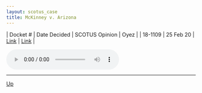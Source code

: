 ```yaml
---
layout: scotus_case
title: McKinney v. Arizona
---
```


| Docket # | Date Decided | SCOTUS Opinion | Oyez |
| 18-1109 | 25 Feb 20 | [Link](https://www.supremecourt.gov/opinions/19pdf/589us1r10_04lq.pdf) | [Link](https://www.oyez.org/cases/2019/18-1109) |

<audio controls>
   <source src='./resources/18-1109.mp3' type='audio/mpeg'>
</audio>

<object data='./resources/18-1109.pdf' type='application/pdf'></object>

---

[Up](./README.md)